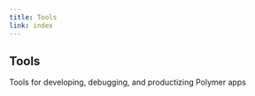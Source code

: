 ```yaml
---
title: Tools
link: index
---
```


<!-- toc -->

## Tools
Tools for developing, debugging, and productizing Polymer apps
